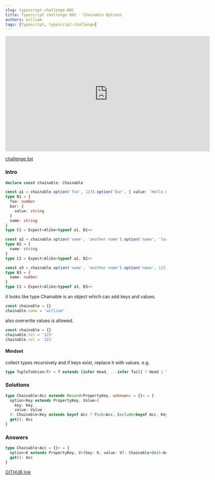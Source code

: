 ```yaml
---
slug: typescript-challenge-002
title: Typescript challenge 002 - Chainable Options
authors: william
tags: [Typescript, typescript-challenge]
---
```


<iframe width="640" height="360" src="https://www.youtube.com/embed/UxxrDnJ5mIA?list=PLOlZuxYbPik180vcJfsAM6xHYLVxrEgHC" title="Chainable Options with John Chadwick - TypeScript Type Challenges #12 [MEDIUM]" frameborder="0" allow="accelerometer; autoplay; clipboard-write; encrypted-media; gyroscope; picture-in-picture; web-share" allowfullscreen></iframe>

[challenge list](https://github.com/type-challenges/type-challenges/issues/21338)

### Intro

```typescript
declare const chainable: Chainable

const a1 = chainable.option('foo', 123).option('bar', { value: 'Hello World' }).option('name', 'type-challenges').get()
type B1 = {
  foo: number
  bar: {
    value: string
  }
  name: string
}
type C1 = Expect<Alike<typeof a1, B1>>

const a2 = chainable.option('name', 'another name').option('name', 'last name').get()
type B2 = {
  name: string
}
type C2 = Expect<Alike<typeof a2, B2>>

const a3 = chainable.option('name', 'another name').option('name', 123).get()
type B3 = {
  name: number
}
type C3 = Expect<Alike<typeof a3, B3>>
```

it looks like type Chainable is an object which can add keys and values.

```typescript
const chainable = {}
chainable.name = 'william'
```

also overwrite values is allowed.

```typescript
const chainable = {}
chainable.tel = '123'
chainable.tel = '321'
```

#### Mindset

collect types recursively and if keys exist, replace it with values. e.g.

```typescript
type TupleToUnion<T> = T extends [infer Head, ...infer Tail] ? Head | TupleToUnion<Tail> : never
```

### Solutions

```typescript
type Chainable<Acc extends Record<PropertyKey, unknown> = {}> = {
  option<Key extends PropertyKey, Value>(
    key: Key,
    value: Value
  ): Chainable<Key extends keyof Acc ? Pick<Acc, Exclude<keyof Acc, Key>> & Record<Key, Value> : Acc & Record<Key, Value>>
  get(): Acc
}
```

### Answers

```typescript
type Chainable<Acc = {}> = {
  option<K extends PropertyKey, V>(key: K, value: V): Chainable<Omit<Acc, K> & Record<K, V>>
  get(): Acc
}
```

[GITHUB link](https://github.com/type-challenges/type-challenges/issues/21548)
